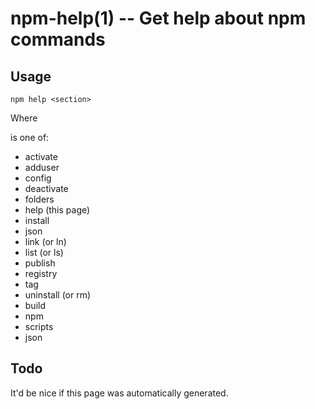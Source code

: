 npm-help(1) -- Get help about npm commands
==========================================

## Usage

    npm help <section>

Where <section> is one of:
  
  * activate
  * adduser
  * config
  * deactivate
  * folders
  * help (this page)
  * install
  * json
  * link (or ln)
  * list (or ls)
  * publish
  * registry
  * tag
  * uninstall (or rm)
  * build
  * npm
  * scripts
  * json

## Todo

It'd be nice if this page was automatically generated.
